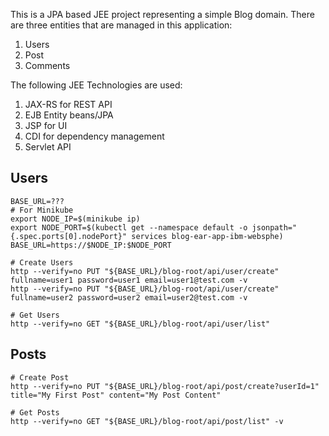 This is a JPA based JEE project representing a simple Blog domain. There are three entities that are managed in this application:

1. Users
1. Post
1. Comments

The following JEE Technologies are used:
1. JAX-RS for REST API
2. EJB Entity beans/JPA
3. JSP for UI
4. CDI for dependency management
5. Servlet API


## Users

```
BASE_URL=???
# For Minikube
export NODE_IP=$(minikube ip)
export NODE_PORT=$(kubectl get --namespace default -o jsonpath="{.spec.ports[0].nodePort}" services blog-ear-app-ibm-websphe)
BASE_URL=https://$NODE_IP:$NODE_PORT

# Create Users
http --verify=no PUT "${BASE_URL}/blog-root/api/user/create" fullname=user1 password=user1 email=user1@test.com -v
http --verify=no PUT "${BASE_URL}/blog-root/api/user/create" fullname=user2 password=user2 email=user2@test.com -v

# Get Users
http --verify=no GET "${BASE_URL}/blog-root/api/user/list"

```


## Posts
```
# Create Post
http --verify=no PUT "${BASE_URL}/blog-root/api/post/create?userId=1" title="My First Post" content="My Post Content"

# Get Posts
http --verify=no GET "${BASE_URL}/blog-root/api/post/list" -v
```

